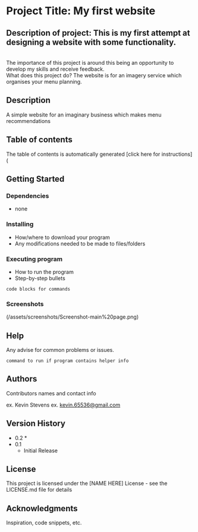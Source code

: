 # Project Title: My first website

## Description of project: This is my first attempt at designing a website with some functionality.
<br>The importance of this project is around this being an opportunity to develop my skills and receive feedback.
<br>What does this project do? The website is for an imagery service which organises your menu planning.

## Description

A simple website for an imaginary business which makes menu recommendations

## Table of contents

The table of contents is automatically generated [click here for instructions](
## Getting Started

### Dependencies

* none

### Installing

* How/where to download your program
* Any modifications needed to be made to files/folders

### Executing program

* How to run the program
* Step-by-step bullets
```
code blocks for commands
```

### Screenshots


(/assets/screenshots/Screenshot-main%20page.png)
## Help

Any advise for common problems or issues.
```
command to run if program contains helper info
```

## Authors

Contributors names and contact info

ex. Kevin Stevens
ex. kevin.65536@gmail.com

## Version History

* 0.2
    * 
* 0.1
    * Initial Release

## License

This project is licensed under the [NAME HERE] License - see the LICENSE.md file for details

## Acknowledgments

Inspiration, code snippets, etc.
